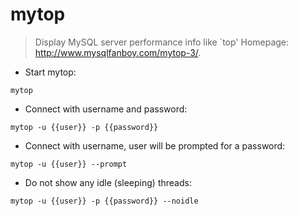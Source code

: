 # mytop

> Display MySQL server performance info like `top'
> Homepage: <http://www.mysqlfanboy.com/mytop-3/>.

- Start mytop:

`mytop`

- Connect with username and password:

`mytop -u {{user}} -p {{password}}`

- Connect with username, user will be prompted for a password:

`mytop -u {{user}} --prompt`

- Do not show any idle (sleeping) threads:

`mytop -u {{user}} -p {{password}} --noidle`
